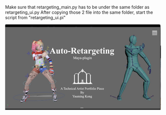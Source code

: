Make sure that retargeting_main.py has to be under the same folder as retargeting_ui.py
After copying those 2 file into the same folder, start the script from "retargeting_ui.pi"

[![Check Out Video!](AutoRetargeting.jpg)](https://www.youtube.com/watch?v=O8OULnRTi3g)
